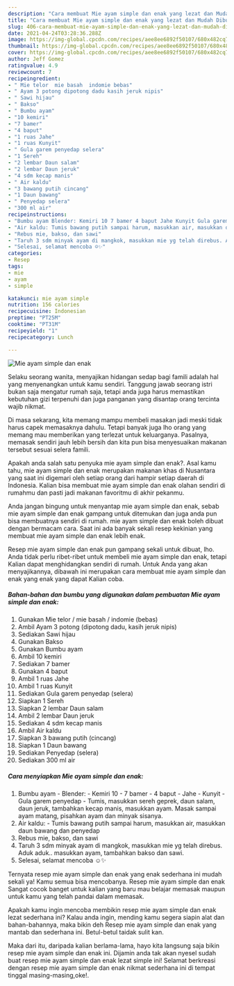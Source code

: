 ```yaml
---
description: "Cara membuat Mie ayam simple dan enak yang lezat dan Mudah Dibuat"
title: "Cara membuat Mie ayam simple dan enak yang lezat dan Mudah Dibuat"
slug: 406-cara-membuat-mie-ayam-simple-dan-enak-yang-lezat-dan-mudah-dibuat
date: 2021-04-24T03:28:36.288Z
image: https://img-global.cpcdn.com/recipes/aee8ee6892f50107/680x482cq70/mie-ayam-simple-dan-enak-foto-resep-utama.jpg
thumbnail: https://img-global.cpcdn.com/recipes/aee8ee6892f50107/680x482cq70/mie-ayam-simple-dan-enak-foto-resep-utama.jpg
cover: https://img-global.cpcdn.com/recipes/aee8ee6892f50107/680x482cq70/mie-ayam-simple-dan-enak-foto-resep-utama.jpg
author: Jeff Gomez
ratingvalue: 4.9
reviewcount: 7
recipeingredient:
- " Mie telor  mie basah  indomie bebas"
- " Ayam 3 potong dipotong dadu kasih jeruk nipis"
- " Sawi hijau"
- " Bakso"
- " Bumbu ayam"
- "10 kemiri"
- "7 bamer"
- "4 baput"
- "1 ruas Jahe"
- "1 ruas Kunyit"
- " Gula garem penyedap selera"
- "1 Sereh"
- "2 lembar Daun salam"
- "2 lembar Daun jeruk"
- "4 sdm kecap manis"
- " Air kaldu"
- "3 bawang putih cincang"
- "1 Daun bawang"
- " Penyedap selera"
- "300 ml air"
recipeinstructions:
- "Bumbu ayam Blender: Kemiri 10 7 bamer 4 baput Jahe Kunyit Gula garem penyedap Tumis, masukkan sereh geprek, daun salam, daun jeruk, tambahkan kecap manis, masukkan ayam. Masak sampai ayam matang, pisahkan ayam dan minyak sisanya."
- "Air kaldu: Tumis bawang putih sampai harum, masukkan air, masukkan daun bawang dan penyedap"
- "Rebus mie, bakso, dan sawi"
- "Taruh 3 sdm minyak ayam di mangkok, masukkan mie yg telah direbus. Aduk aduk.. masukkan ayam, tambahkan bakso dan sawi."
- "Selesai, selamat mencoba ☺️✨"
categories:
- Resep
tags:
- mie
- ayam
- simple

katakunci: mie ayam simple 
nutrition: 156 calories
recipecuisine: Indonesian
preptime: "PT25M"
cooktime: "PT31M"
recipeyield: "1"
recipecategory: Lunch

---
```



![Mie ayam simple dan enak](https://img-global.cpcdn.com/recipes/aee8ee6892f50107/680x482cq70/mie-ayam-simple-dan-enak-foto-resep-utama.jpg)

Selaku seorang wanita, menyajikan hidangan sedap bagi famili adalah hal yang menyenangkan untuk kamu sendiri. Tanggung jawab seorang istri bukan saja mengatur rumah saja, tetapi anda juga harus memastikan kebutuhan gizi terpenuhi dan juga panganan yang disantap orang tercinta wajib nikmat.

Di masa  sekarang, kita memang mampu membeli masakan jadi meski tidak harus capek memasaknya dahulu. Tetapi banyak juga lho orang yang memang mau memberikan yang terlezat untuk keluarganya. Pasalnya, memasak sendiri jauh lebih bersih dan kita pun bisa menyesuaikan makanan tersebut sesuai selera famili. 



Apakah anda salah satu penyuka mie ayam simple dan enak?. Asal kamu tahu, mie ayam simple dan enak merupakan makanan khas di Nusantara yang saat ini digemari oleh setiap orang dari hampir setiap daerah di Indonesia. Kalian bisa membuat mie ayam simple dan enak olahan sendiri di rumahmu dan pasti jadi makanan favoritmu di akhir pekanmu.

Anda jangan bingung untuk menyantap mie ayam simple dan enak, sebab mie ayam simple dan enak gampang untuk ditemukan dan juga anda pun bisa membuatnya sendiri di rumah. mie ayam simple dan enak boleh dibuat dengan bermacam cara. Saat ini ada banyak sekali resep kekinian yang membuat mie ayam simple dan enak lebih enak.

Resep mie ayam simple dan enak pun gampang sekali untuk dibuat, lho. Anda tidak perlu ribet-ribet untuk membeli mie ayam simple dan enak, tetapi Kalian dapat menghidangkan sendiri di rumah. Untuk Anda yang akan menyajikannya, dibawah ini merupakan cara membuat mie ayam simple dan enak yang enak yang dapat Kalian coba.

<!--inarticleads1-->

##### Bahan-bahan dan bumbu yang digunakan dalam pembuatan Mie ayam simple dan enak:

1. Gunakan  Mie telor / mie basah / indomie (bebas)
1. Ambil  Ayam 3 potong (dipotong dadu, kasih jeruk nipis)
1. Sediakan  Sawi hijau
1. Gunakan  Bakso
1. Gunakan  Bumbu ayam
1. Ambil 10 kemiri
1. Sediakan 7 bamer
1. Gunakan 4 baput
1. Ambil 1 ruas Jahe
1. Ambil 1 ruas Kunyit
1. Sediakan  Gula garem penyedap (selera)
1. Siapkan 1 Sereh
1. Siapkan 2 lembar Daun salam
1. Ambil 2 lembar Daun jeruk
1. Sediakan 4 sdm kecap manis
1. Ambil  Air kaldu
1. Siapkan 3 bawang putih (cincang)
1. Siapkan 1 Daun bawang
1. Sediakan  Penyedap (selera)
1. Sediakan 300 ml air




<!--inarticleads2-->

##### Cara menyiapkan Mie ayam simple dan enak:

1. Bumbu ayam - Blender: - Kemiri 10 - 7 bamer - 4 baput - Jahe - Kunyit - Gula garem penyedap - Tumis, masukkan sereh geprek, daun salam, daun jeruk, tambahkan kecap manis, masukkan ayam. Masak sampai ayam matang, pisahkan ayam dan minyak sisanya.
1. Air kaldu: - Tumis bawang putih sampai harum, masukkan air, masukkan daun bawang dan penyedap
1. Rebus mie, bakso, dan sawi
1. Taruh 3 sdm minyak ayam di mangkok, masukkan mie yg telah direbus. Aduk aduk.. masukkan ayam, tambahkan bakso dan sawi.
1. Selesai, selamat mencoba ☺️✨




Ternyata resep mie ayam simple dan enak yang enak sederhana ini mudah sekali ya! Kamu semua bisa mencobanya. Resep mie ayam simple dan enak Sangat cocok banget untuk kalian yang baru mau belajar memasak maupun untuk kamu yang telah pandai dalam memasak.

Apakah kamu ingin mencoba membikin resep mie ayam simple dan enak lezat sederhana ini? Kalau anda ingin, mending kamu segera siapin alat dan bahan-bahannya, maka bikin deh Resep mie ayam simple dan enak yang mantab dan sederhana ini. Betul-betul taidak sulit kan. 

Maka dari itu, daripada kalian berlama-lama, hayo kita langsung saja bikin resep mie ayam simple dan enak ini. Dijamin anda tak akan nyesel sudah buat resep mie ayam simple dan enak lezat simple ini! Selamat berkreasi dengan resep mie ayam simple dan enak nikmat sederhana ini di tempat tinggal masing-masing,oke!.

